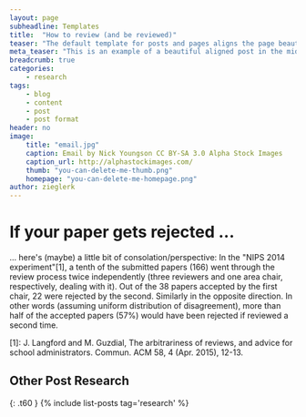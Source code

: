 ```yaml
---
layout: page
subheadline: Templates
title:  "How to review (and be reviewed)"
teaser: "The default template for posts and pages aligns the page beautifully in the middle. <strong>But</strong> you can customize posts/pages easily via switches in the front matter to <em>get a sidebar</em> and/or to <em>turn off meta-information</em> at the end of the page like categories, tags and dates."
meta_teaser: "This is an example of a beautiful aligned post in the middle. There is no sidebar to distract the reader. The difference to the Page-Template is, that you find meta-information at the bottom of the post."
breadcrumb: true
categories:
    - research
tags:
    - blog
    - content
    - post
    - post format
header: no
image:
    title: "email.jpg"
    caption: Email by Nick Youngson CC BY-SA 3.0 Alpha Stock Images
    caption_url: http://alphastockimages.com/
    thumb: "you-can-delete-me-thumb.png"
    homepage: "you-can-delete-me-homepage.png"
author: zieglerk
---
```


# If your paper gets rejected ...

... here's (maybe) a little bit of consolation/perspective: In the "NIPS
2014 experiment"[1], a tenth of the submitted papers (166) went through the
review process twice independently (three reviewers and one area chair,
respectively, dealing with it). Out of the 38 papers accepted by the
first chair, 22 were rejected by the second. Similarly in the opposite
direction. In other words (assuming uniform distribution of
disagreement), more than
half of the accepted papers (57%) would have been rejected if reviewed a
second time.

[1]: J. Langford and M. Guzdial, The arbitrariness of reviews, and
advice for school administrators. Commun. ACM 58, 4 (Apr. 2015), 12-13.


## Other Post Research
{: .t60 }
{% include list-posts tag='research' %}
